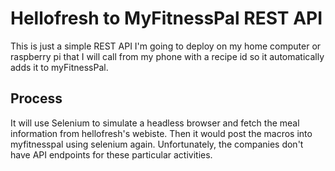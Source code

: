 # Hellofresh to MyFitnessPal REST API
This is just a simple REST API I'm going to deploy on my home computer or raspberry pi that I will call from my phone with a recipe id so it automatically adds it to myFitnessPal.

## Process
It will use Selenium to simulate a headless browser and fetch the meal information from hellofresh's webiste. Then it would post the macros into myfitnesspal using selenium again. Unfortunately, the companies don't have API endpoints for these particular activities.